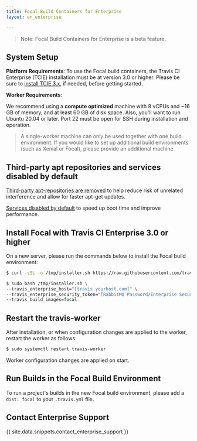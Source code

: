 ```yaml
---
title: Focal Build Containers for Enterprise
layout: en_enterprise

---
```


> Note: Focal Build Containers for Enterprise is a beta feature. 

## System Setup

**Platform Requirements**: To use the Focal build containers, the Travis CI Enterprise (TCIE) installation must be at version 3.0 or higher.
Please be sure to [install TCIE 3.x](/user/enterprise/tcie-3.x-setting-up-travis-ci-enterprise/), if needed, before getting started.

**Worker Requirements**:

We recommend using a **compute optimized** machine with 8 vCPUs and ~16 GB of memory, and at least 60 GB of disk space. Also, you'll want to run Ubuntu 20.04 or later. Port 22 must be open for SSH during installation and operation.

> A single-worker machine can only be used together with one build environment. If you would like to set up additional build environments (such as Xenial or Focal), please provide an additional machine.

## Third-party apt repositories and services disabled by default

[Third-party apt-repositories are removed](https://docs.travis-ci.com/user/reference/focal/#third-party-apt-repositories-removed) to help reduce risk of unrelated interference and allow for faster apt-get updates.

[Services disabled by default](https://docs.travis-ci.com/user/reference/focal/#services-disabled-by-default) to speed up boot time and improve performance.

## Install Focal with Travis CI Enterprise 3.0 or higher

On a new server, please run the commands below to install the Focal build environment:

```bash
$ curl -sSL -o /tmp/installer.sh https://raw.githubusercontent.com/travis-ci/travis-enterprise-worker-installers/master/installer.sh

$ sudo bash /tmp/installer.sh \
--travis_enterprise_host="[travis.yourhost.com]" \
--travis_enterprise_security_token="[RabbitMQ Password/Enterprise Security Token]" \
--travis_build_images=focal
```

## Restart the travis-worker

After installation, or when configuration changes are applied to the worker, restart the worker as follows:

```bash
$ sudo systemctl restart travis-worker
```

Worker configuration changes are applied on start.

## Run Builds in the Focal Build Environment

To run a project's builds in the new Focal build environment, please add a `dist: focal` to your `.travis.yml` file.

## Contact Enterprise Support

{{ site.data.snippets.contact_enterprise_support }}
